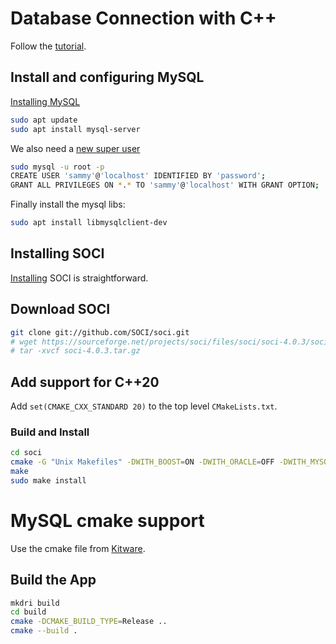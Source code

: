 # Database Connection with C++

Follow the [tutorial](https://dane-bulat.medium.com/working-with-databases-in-c-an-introduction-7d6a6a78ae66).

## Install and configuring MySQL

[Installing MySQL](https://www.digitalocean.com/community/tutorials/how-to-install-mysql-on-ubuntu-20-04)

```bash
sudo apt update
sudo apt install mysql-server
```

We also need a [new super user](https://www.digitalocean.com/community/tutorials/how-to-create-a-new-user-and-grant-permissions-in-mysql)

```bash
sudo mysql -u root -p
CREATE USER 'sammy'@'localhost' IDENTIFIED BY 'password';
GRANT ALL PRIVILEGES ON *.* TO 'sammy'@'localhost' WITH GRANT OPTION;
```

Finally install the mysql libs:

```bash
sudo apt install libmysqlclient-dev
```

## Installing SOCI

[Installing](https://soci.sourceforge.net/doc/master/installation/) SOCI is straightforward.

## Download SOCI
```bash
git clone git://github.com/SOCI/soci.git
# wget https://sourceforge.net/projects/soci/files/soci/soci-4.0.3/soci-4.0.3.tar.gz
# tar -xvcf soci-4.0.3.tar.gz
```

## Add support for C++20

Add `set(CMAKE_CXX_STANDARD 20)` to the top level `CMakeLists.txt`.

### Build and Install

```bash
cd soci
cmake -G "Unix Makefiles" -DWITH_BOOST=ON -DWITH_ORACLE=OFF -DWITH_MYSQL=ON ..
make
sudo make install
```

# MySQL cmake support

Use the cmake file from [Kitware](https://gitlab.kitware.com/cmake/community/-/wikis/contrib/modules/FindMySQL).

## Build the App

```bash
mkdri build
cd build
cmake -DCMAKE_BUILD_TYPE=Release ..
cmake --build .
```
